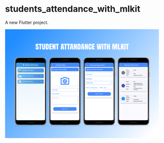 # students_attendance_with_mlkit

A new Flutter project.

![Mockup](Mockup-Student-Attandance.png)

